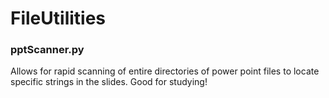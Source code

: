 # FileUtilities

### pptScanner.py
Allows for rapid scanning of entire directories of power point files to locate specific strings in the slides. Good for studying!
